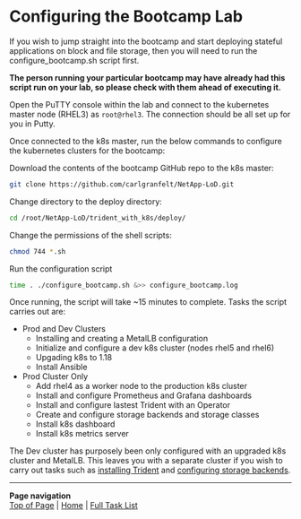 # Configuring the Bootcamp Lab

If you wish to jump straight into the bootcamp and start deploying stateful applications on block and file storage, then you will need to run the configure_bootcamp.sh script first.  

**The person running your particular bootcamp may have already had this script run on your lab, so please check with them ahead of executing it.**

Open the PuTTY console within the lab and connect to the kubernetes master node (RHEL3) as ```root@rhel3```.  The connection should be all set up for you in Putty. 

Once connected to the k8s master, run the below commands to configure the kubernetes clusters for the bootcamp:  

Download the contents of the bootcamp GitHub repo to the k8s master:

```bash
git clone https://github.com/carlgranfelt/NetApp-LoD.git
```

Change directory to the deploy directory:
```bash
cd /root/NetApp-LoD/trident_with_k8s/deploy/
```

Change the permissions of the shell scripts:

```bash
chmod 744 *.sh
```

Run the configuration script

```bash
time . ./configure_bootcamp.sh &>> configure_bootcamp.log
```

Once running, the script will take ~15 minutes to complete.  Tasks the script carries out are:

* Prod and Dev Clusters
  * Installing and creating a MetalLB configuration
  * Initialize and configure a dev k8s cluster (nodes rhel5 and rhel6)
  * Upgading k8s to 1.18
  * Install Ansible
* Prod Cluster Only
  * Add rhel4 as a worker node to the production k8s cluster
  * Install and configure Prometheus and Grafana dashboards
  * Install and configure lastest Trident with an Operator
  * Create and configure storage backends and storage classes
  * Install k8s dashboard
  * Install k8s metrics server

The Dev cluster has purposely been only configured with an upgraded k8s cluster and MetalLB.  This leaves you with a separate cluster if you wish to carry out tasks such as [installing Trident](/trident_with_k8s/tasks/install_trident) and [configuring storage backends](/trident_with_k8s/tasks/config_file).

---
**Page navigation**  
[Top of Page](#top) | [Home](/README.md) | [Full Task List](/README.md#prod-k8s-cluster-tasks)